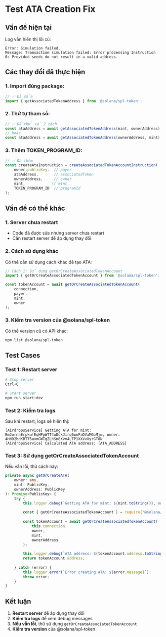 # Test ATA Creation Fix

## Vấn đề hiện tại

Log vẫn hiển thị lỗi cũ:
```
Error: Simulation failed. 
Message: Transaction simulation failed: Error processing Instruction 0: Provided seeds do not result in a valid address.
```

## Các thay đổi đã thực hiện

### 1. Import đúng package:
```typescript
// ✅ Đã sửa
import { getAssociatedTokenAddress } from '@solana/spl-token';
```

### 2. Thứ tự tham số:
```typescript
// ✅ Đã thử cả 2 cách
const ataAddress = await getAssociatedTokenAddress(mint, ownerAddress);
// hoặc
const ataAddress = await getAssociatedTokenAddress(ownerAddress, mint);
```

### 3. Thêm TOKEN_PROGRAM_ID:
```typescript
// ✅ Đã thêm
const createAtaInstruction = createAssociatedTokenAccountInstruction(
    owner.publicKey,  // payer
    ataAddress,       // associatedToken
    ownerAddress,     // owner
    mint,            // mint
    TOKEN_PROGRAM_ID  // programId
);
```

## Vấn đề có thể khác

### 1. Server chưa restart
- Code đã được sửa nhưng server chưa restart
- Cần restart server để áp dụng thay đổi

### 2. Cách sử dụng khác
Có thể cần sử dụng cách khác để tạo ATA:

```typescript
// Cách 1: Sử dụng getOrCreateAssociatedTokenAccount
import { getOrCreateAssociatedTokenAccount } from '@solana/spl-token';

const tokenAccount = await getOrCreateAssociatedTokenAccount(
    connection,
    payer,
    mint,
    owner
);
```

### 3. Kiểm tra version của @solana/spl-token
Có thể version cũ có API khác:

```bash
npm list @solana/spl-token
```

## Test Cases

### Test 1: Restart server
```bash
# Stop server
Ctrl+C

# Start server
npm run start:dev
```

### Test 2: Kiểm tra logs
Sau khi restart, logs sẽ hiển thị:
```
[AirdropsService] Getting ATA for mint: Em2ornaErpkufEqHPpWTT4uDckJirq6ooPaDVaMGoMjw, owner: 4HND2bdKBTT5uxmGWTgZLhSn8Xvm4LTP1XXVvXyrGT8N
[AirdropsService] Calculated ATA address: [ATA_ADDRESS]
```

### Test 3: Sử dụng getOrCreateAssociatedTokenAccount
Nếu vẫn lỗi, thử cách này:

```typescript
private async getOrCreateATA(
    owner: any,
    mint: PublicKey,
    ownerAddress: PublicKey
): Promise<PublicKey> {
    try {
        this.logger.debug(`Getting ATA for mint: ${mint.toString()}, owner: ${ownerAddress.toString()}`);
        
        const { getOrCreateAssociatedTokenAccount } = require('@solana/spl-token');
        
        const tokenAccount = await getOrCreateAssociatedTokenAccount(
            this.connection,
            owner,
            mint,
            ownerAddress
        );
        
        this.logger.debug(`ATA address: ${tokenAccount.address.toString()}`);
        return tokenAccount.address;
        
    } catch (error) {
        this.logger.error(`Error creating ATA: ${error.message}`);
        throw error;
    }
}
```

## Kết luận

1. **Restart server** để áp dụng thay đổi
2. **Kiểm tra logs** để xem debug messages
3. **Nếu vẫn lỗi**, thử sử dụng `getOrCreateAssociatedTokenAccount`
4. **Kiểm tra version** của @solana/spl-token 